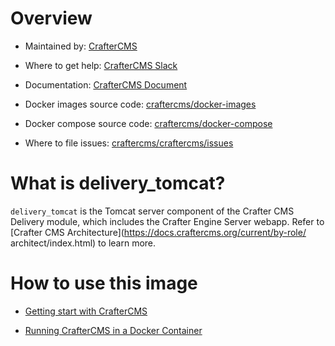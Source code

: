 # Overview

* Maintained by: [CrafterCMS](https://craftercms.org)

* Where to get help: [CrafterCMS Slack](https://craftercms.com/slack)

* Documentation: [CrafterCMS Document](https://docs.craftercms.org)

* Docker images source code: [craftercms/docker-images](https://github.com/craftercms/docker-images)

* Docker compose source code: [craftercms/docker-compose](https://github.com/craftercms/docker-compose)

* Where to file issues: [craftercms/craftercms/issues](https://github.com/craftercms/craftercms/issues)

# What is delivery_tomcat?

`delivery_tomcat` is the Tomcat server component of the Crafter CMS Delivery module, which includes the Crafter Engine Server webapp. Refer to [Crafter CMS Architecture](https://docs.craftercms.org/current/by-role/  architect/index.html) to learn more.

# How to use this image

* [Getting start with CrafterCMS](https://docs.craftercms.org/current/getting-started/index.html)

* [Running CrafterCMS in a Docker Container](https://docs.craftercms.org/current/getting-started/index.html#run-craftercms-in-docker)
